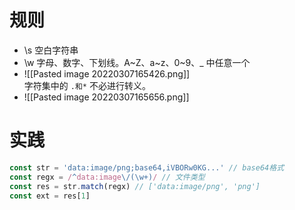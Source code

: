 # 规则

- \s 空白字符串
- \w 字母、数字、下划线。A~Z、a~z、0~9、_ 中任意一个
- ![[Pasted image 20220307165426.png]]  
字符集中的 `.和*` 不必进行转义。
- ![[Pasted image 20220307165656.png]]

# 实践

```js
const str = 'data:image/png;base64,iVBORw0KG...' // base64格式
const regx = /^data:image\/(\w+)/ // 文件类型
const res = str.match(regx) // ['data:image/png', 'png']
const ext = res[1]
```
